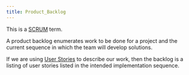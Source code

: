 ```yaml
---
title: Product_Backlog
---
```

This is a [SCRUM](http://en.wikipedia.org/wiki/Scrum_(management)) term.

A product backlog enumerates work to be done for a project and the current sequence in which the team will develop solutions.

If we are using [User Stories]({{_site.pagesurl}}/User_Story) to describe our work, then the backlog is a listing of user stories listed in the intended implementation sequence.
